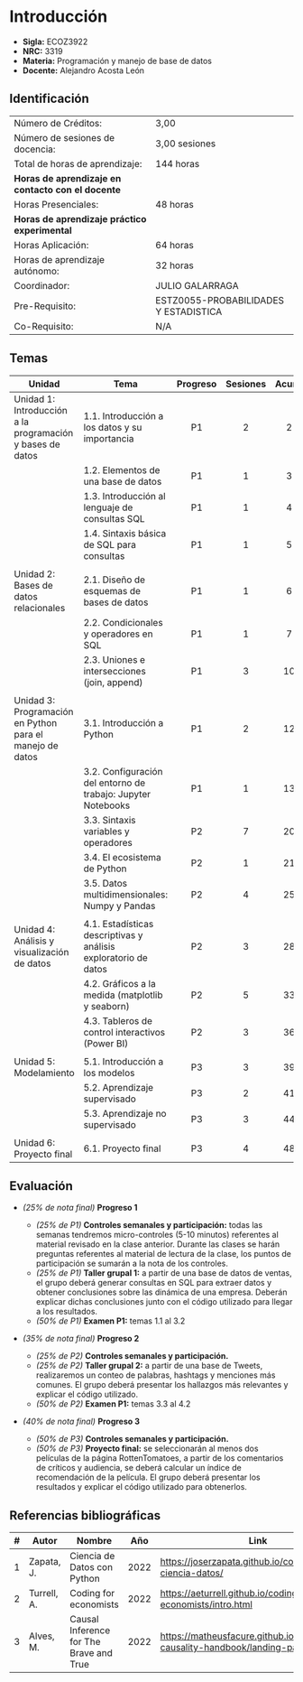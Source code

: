 # Introducción

- **Sigla:** ECOZ3922
- **NRC:** 3319
- **Materia:** Programación y manejo de base de datos
- **Docente:** Alejandro Acosta León

## Identificación
|                                                     |                                              |
|-----------------------------------------------------|----------------------------------------------|
|     Número de Créditos:                             |     3,00                                     |
|         Número de sesiones de docencia:             |     3,00 sesiones                            |
|         Total de horas de aprendizaje:              |     144 horas                                |
| **Horas de aprendizaje en contacto con el docente** |                                              |
|             Horas   Presenciales:                   |     48 horas                                 |
| **Horas de aprendizaje práctico experimental**      |                                              |
|             Horas   Aplicación:                     |     64 horas                                 |
|         Horas de aprendizaje autónomo:              |     32 horas                                 |
|         Coordinador:                                |     JULIO GALARRAGA                          |
|         Pre-Requisito:                              |     ESTZ0055-PROBABILIDADES Y ESTADISTICA    |
|         Co-Requisito:                               |     N/A                                      |

## Temas

| Unidad                                                      | Tema                                                              | Progreso | Sesiones | Acum.  |
|-------------------------------------------------------------|-------------------------------------------------------------------|:--------:|:--------:|:------:|
| Unidad   1: Introducción a la programación y bases de datos | 1.1. Introducción a   los datos y su importancia                  |    P1    |     2    |    2   |
|                                                             | 1.2. Elementos de una base de datos                               |    P1    |     1    |    3   |
|                                                             | 1.3. Introducción al lenguaje de consultas SQL                    |    P1    |     1    |    4   |
|                                                             | 1.4. Sintaxis básica de SQL para consultas                        |    P1    |     1    |    5   |
|                                                             |                                                                   |          |          |        |
| Unidad   2: Bases de datos relacionales                     | 2.1. Diseño de   esquemas de bases de datos                       |    P1    |     1    |    6   |
|                                                             | 2.2. Condicionales y operadores en SQL                            |    P1    |     1    |    7   |
|                                                             | 2.3. Uniones e intersecciones (join, append)                      |    P1    |     3    |   10   |
|                                                             |                                                                   |          |          |        |
| Unidad   3: Programación en Python para el manejo de datos  | 3.1. Introducción a   Python                                      |    P1    |     2    |   12   |
|                                                             | 3.2. Configuración del entorno de trabajo: Jupyter Notebooks      |    P1    |     1    |   13   |
|                                                             | 3.3. Sintaxis variables y operadores                              |    P2    |     7    |   20   |
|                                                             | 3.4. El ecosistema de Python                                      |    P2    |     1    |   21   |
|                                                             | 3.5. Datos multidimensionales: Numpy y Pandas                     |    P2    |     4    |   25   |
|                                                             |                                                                   |          |          |        |
| Unidad   4: Análisis y visualización de datos               | 4.1. Estadísticas   descriptivas y análisis exploratorio de datos |    P2    |     3    |   28   |
|                                                             | 4.2. Gráficos a la medida (matplotlib y seaborn)                  |    P2    |     5    |   33   |
|                                                             | 4.3. Tableros de control interactivos (Power BI)                  |    P2    |     3    |   36   |
|                                                             |                                                                   |          |          |        |
| Unidad   5: Modelamiento                                    | 5.1. Introducción a   los modelos                                 |    P3    |     3    |   39   |
|                                                             | 5.2. Aprendizaje supervisado                                      |    P3    |     2    |   41   |
|                                                             | 5.3. Aprendizaje no supervisado                                   |    P3    |     3    |   44   |
|                                                             |                                                                   |          |          |        |
| Unidad 6:   Proyecto final                                  | 6.1. Proyecto final                                               |    P3    |     4    |   48   |

## Evaluación

- *(25% de nota final)* **Progreso 1**
    - *(25% de P1)* **Controles semanales y participación:** todas las semanas tendremos micro-controles (5-10 minutos) referentes al material revisado en la clase anterior. Durante las clases se harán preguntas referentes al material de lectura de la clase, los puntos de participación se sumarán a la nota de los controles.
    - *(25% de P1)* **Taller grupal 1:** a partir de una base de datos de ventas, el grupo deberá generar consultas en SQL para extraer datos y obtener conclusiones sobre las dinámica de una empresa. Deberán explicar dichas conclusiones junto con el código utilizado para llegar a los resultados.
    - *(50% de P1)* **Examen P1:** temas 1.1 al 3.2

- *(35% de nota final)* **Progreso 2**
    - *(25% de P2)* **Controles semanales y participación.**
    - *(25% de P2)* **Taller grupal 2:** a partir de una base de Tweets, realizaremos un conteo de palabras, hashtags y menciones más comunes. El grupo deberá presentar los hallazgos más relevantes y explicar el código utilizado.
    - *(50% de P2)* **Examen P1:** temas 3.3 al 4.2

- *(40% de nota final)* **Progreso 3**
    - *(50% de P3)* **Controles semanales y participación.**
    - *(50% de P3)* **Proyecto final:** se seleccionarán al menos dos películas de la página RottenTomatoes, a partir de los comentarios de críticos y audiencia, se deberá calcular un índice de recomendación de la película. El grupo deberá presentar los resultados y explicar el código utilizado para obtenerlos.


## Referencias bibliográficas

| # | Autor       | Nombre                                  | Año  | Link                                                                        |                |
|---|-------------|-----------------------------------------|------|-----------------------------------------------------------------------------|----------------|
| 1 | Zapata, J.  | Ciencia de Datos con Python             | 2022 | https://joserzapata.github.io/courses/python-ciencia-datos/                 | Principal      |
| 2 | Turrell, A. | Coding for economists                   | 2022 | https://aeturrell.github.io/coding-for-economists/intro.html                | Principal      |
| 3 | Alves, M.   | Causal Inference for The Brave and True | 2022 | https://matheusfacure.github.io/python-causality-handbook/landing-page.html | Complementaria |